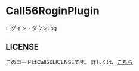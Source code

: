 # Call56RoginPlugin
ログイン・ダウンLog

## LICENSE
このコードはCall56LICENSEです。
詳しくは、[こちら](https://github.com/Call56NetWork2-Plugin/Call56NetWork2/blob/main/Call56LICENSE.md)
